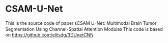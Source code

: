 # CSAM-U-Net
This is the source code of paper 《CSAM U-Net: Multimodal Brain Tumor Segmentation Using Channel-Spatial Attention Module》
This code is based on https://github.com/ellisdg/3DUnetCNN
